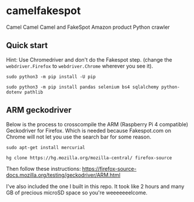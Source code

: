 # camelfakespot
Camel Camel Camel and FakeSpot Amazon product Python crawler

## Quick start
Hint: Use Chromedriver and don't do the Fakespot step. (change the `webdriver.Firefox` to `webdriver.Chrome` wherever you see it).

```sudo python3 -m pip install -U pip```

```sudo python3 -m pip install pandas selenium bs4 sqlalchemy python-dotenv pathlib```

## ARM geckodriver
Below is the process to crosscompile the ARM (Raspberry Pi 4 compatible) Geckodriver for Firefox. Which is needed because Fakespot.com on Chrome will not let you use the search bar for some reason.

```sudo apt-get install mercurial```

```hg clone https://hg.mozilla.org/mozilla-central/ firefox-source```

Then follow these instructions: https://firefox-source-docs.mozilla.org/testing/geckodriver/ARM.html

I've also included the one I built in this repo. It took like 2 hours and many GB of precious microSD space so you're weeeeeeelcome.
